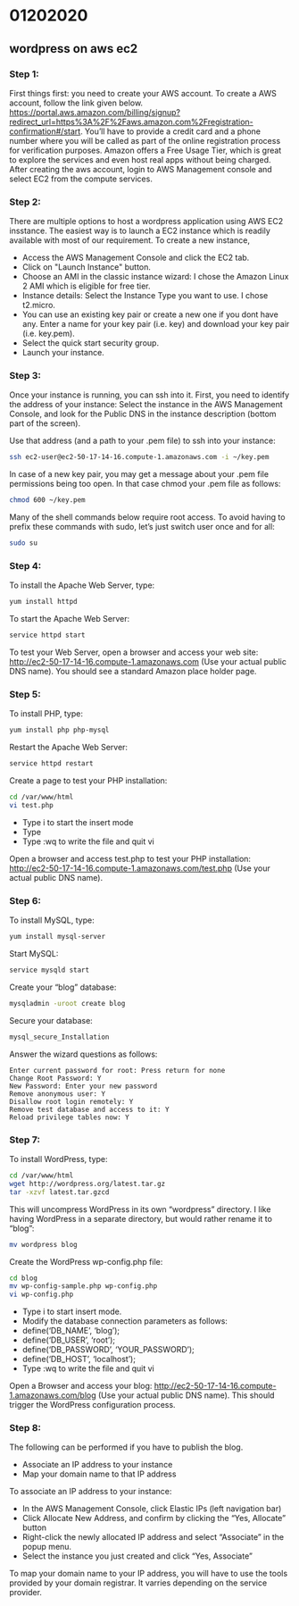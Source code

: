 # 01202020
## wordpress on aws ec2

### Step 1:
First things first: you need to create your AWS account. To create a AWS account, follow the link given below.
https://portal.aws.amazon.com/billing/signup?redirect_url=https%3A%2F%2Faws.amazon.com%2Fregistration-confirmation#/start.
You’ll have to provide a credit card and a phone number where you will be called as part of the online registration process for verification purposes. Amazon offers a Free Usage Tier, which is great to explore the services and even host real apps without being charged. After creating the aws account, login to AWS Management console and select EC2 from the compute services.

### Step 2:
There are multiple options to host a wordpress application using AWS EC2 insstance. The easiest way is to launch a EC2 instance which is readily available with most of our requirement.
To create a new instance,
  - Access the AWS Management Console and click the EC2 tab.
  - Click on "Launch Instance" button.
  - Choose an AMI in the classic instance wizard: I chose the Amazon Linux 2 AMI which is eligible for free tier.
  - Instance details: Select the Instance Type you want to use. I chose t2.micro.
  - You can use an existing key pair or create a new one if you dont have any. Enter a name for your key pair (i.e. key) and download your key pair (i.e. key.pem).
  - Select the quick start security group.
  - Launch your instance.

### Step 3:
Once your instance is running, you can ssh into it. First, you need to identify the address of your instance: Select the instance in the AWS Management Console, and look for the Public DNS in the instance description (bottom part of the screen).

Use that address (and a path to your .pem file) to ssh into your instance:
``` sh
ssh ec2-user@ec2-50-17-14-16.compute-1.amazonaws.com -i ~/key.pem
```
In case of a new key pair, you may get a message about your .pem file permissions being too open. In that case chmod your .pem file as follows:
```sh
chmod 600 ~/key.pem
```
Many of the shell commands below require root access. To avoid having to prefix these commands with sudo, let’s just switch user once and for all:
```sh
sudo su
```
### Step 4:
To install the Apache Web Server, type:
```sh
yum install httpd
```
To start the Apache Web Server:
```sh
service httpd start
```
To test your Web Server, open a browser and access your web site: http://ec2-50-17-14-16.compute-1.amazonaws.com (Use your actual public DNS name). You should see a standard Amazon place holder page.
### Step 5:
To install PHP, type:
```sh
yum install php php-mysql
```
Restart the Apache Web Server:
```sh
service httpd restart
```
Create a page to test your PHP installation:
```sh
cd /var/www/html
vi test.php
```
- Type i to start the insert mode
- Type <?php phpinfo() ?>
- Type :wq to write the file and quit vi

Open a browser and access test.php to test your PHP installation: http://ec2-50-17-14-16.compute-1.amazonaws.com/test.php (Use your actual public DNS name).
### Step 6:
To install MySQL, type:
```sh
yum install mysql-server
```
Start MySQL:
```sh
service mysqld start
```
Create your “blog” database:
```sh
mysqladmin -uroot create blog
```
Secure your database:
```sh
mysql_secure_Installation
```
Answer the wizard questions as follows:

    Enter current password for root: Press return for none
    Change Root Password: Y
    New Password: Enter your new password
    Remove anonymous user: Y
    Disallow root login remotely: Y
    Remove test database and access to it: Y
    Reload privilege tables now: Y
### Step 7:
To install WordPress, type:
```sh
cd /var/www/html
wget http://wordpress.org/latest.tar.gz
tar -xzvf latest.tar.gzcd
```
This will uncompress WordPress in its own “wordpress” directory. I like having WordPress in a separate directory, but would rather rename it to “blog”:
```sh
mv wordpress blog
```
Create the WordPress wp-config.php file:
```sh
cd blog
mv wp-config-sample.php wp-config.php
vi wp-config.php
```
- Type i to start insert mode.
- Modify the database connection parameters as follows:
- define(‘DB_NAME’, ‘blog’);
- define(‘DB_USER’, ‘root’);
- define(‘DB_PASSWORD’, ‘YOUR_PASSWORD’);
- define(‘DB_HOST’, ‘localhost’);
- Type :wq to write the file and quit vi

Open a Browser and access your blog:
http://ec2-50-17-14-16.compute-1.amazonaws.com/blog (Use your actual public DNS name).
This should trigger the WordPress configuration process.
### Step 8:
The following can be performed if you have to publish the blog.
- Associate an IP address to your instance
- Map your domain name to that IP address

To associate an IP address to your instance:
- In the AWS Management Console, click Elastic IPs (left navigation bar)
- Click Allocate New Address, and confirm by clicking the “Yes, Allocate” button
- Right-click the newly allocated IP address and select “Associate” in the popup menu.
- Select the instance you just created and click “Yes, Associate”

To map your domain name to your IP address, you will have to use the tools provided by your domain registrar. It varries depending on the service provider.